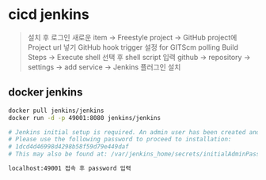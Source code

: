 # cicd jenkins

> 설치 후 로그인
> 새로운 item -> Freestyle project -> GitHub project에 Project url 넣기
> GitHub hook trigger 설정 for GITScm polling
> Build Steps -> Execute shell 선택 후 shell script 입력
> github -> repository -> settings -> add service -> Jenkins 플러그인 설치

## docker jenkins

```sh
docker pull jenkins/jenkins
docker run -d -p 49001:8080 jenkins/jenkins

# Jenkins initial setup is required. An admin user has been created and a password generated.
# Please use the following password to proceed to installation:
# 1dcd4d46998d4298b58f59d79e449daf
# This may also be found at: /var/jenkins_home/secrets/initialAdminPassword

localhost:49001 접속 후 password 입력
```
